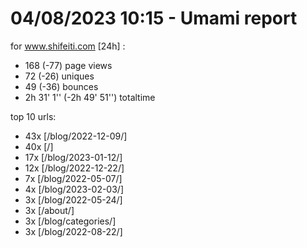 # 04/08/2023 10:15 - Umami report
for www.shifeiti.com [24h] :

 - 168 (-77) page views
 - 72 (-26) uniques
 - 49 (-36) bounces
 - 2h 31' 1'' (-2h 49' 51'') totaltime


top 10 urls:
 - 43x [/blog/2022-12-09/]
 - 40x [/]
 - 17x [/blog/2023-01-12/]
 - 12x [/blog/2022-12-22/]
 - 7x [/blog/2022-05-07/]
 - 4x [/blog/2023-02-03/]
 - 3x [/blog/2022-05-24/]
 - 3x [/about/]
 - 3x [/blog/categories/]
 - 3x [/blog/2022-08-22/]



